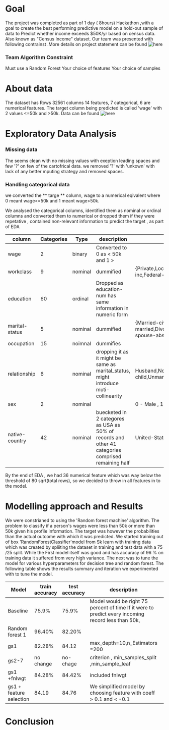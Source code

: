 
# Goal

The project was completed as part of 1 day ( 8hours) Hackathon ,with a goal to create the best performing predictive model 
on a hold-out sample of data to Predict whether income exceeds $50K/yr based on census data. Also known as "Census Income" dataset.
Our team was  presented with following contrainst .More details on project statement can be found ![here](https://git.generalassemb.ly/mzavar/Hackathon-Good-Fast-Cheap)

### Team Algorithm Constraint
Must use a Random Forest
Your choice of features
Your choice of samples

# About data
The dataset has Rows 32561 columns 14 features, 7 categorical, 6 are numerical features. The target column being predicted is
called 'wage' with 2 values <=50k and  >50k.
Data can be found ![here](https://archive.ics.uci.edu/ml/datasets/adult) 

# Exploratory Data Analysis
### Missing data
The seems clean with no missing values with exeption  leading spaces and few '?' on few of the cartofrical data.
we removed '?' with 'unkown' with lack of any better mputing strategy and removed spaces.

### Handling categorical data
we converted the ** targe ** column, wage to a numerical eqivalent where  0 meant  wage<=50k and 1 meant wage>50k.

We analysed the categorical columns, identified them as nominal or ordinal columns and converted them to numerical or dropped them if they were repetative , contained non-relevant information to predict the target , as part of EDA

|  column |Categories|Type   | description  | categories|  
|---|---|---|---|--- |
| wage  |2   |binary |  Converted to 0 as < 50k and 1  > |   |   |
| workclass|9 |nominal| dummified  |{Private,Local-gov,?,State-gov,Self-emp-inc,Federal-gov,Without-pay, Never-worked}
| education | 60  | ordinal | Dropped as education-num has same information in numeric form  |   |   |
| marital-status  | 5  | nominal  | dummified  | {Married-civ-spouse,Never-married,Divorced,Separated,Widowed,Married-spouse-absent,Married-AF-spouse} |
|occupation |15 |noimnal | dummifies |
|relationship| 6|nominal | dropping it as it might be same as marital_status, might introduce muti-collinearity|Husband,Not-in-family,Own-child,Unmarried,Wife,Other-relative
|sex |2 |nominal |  | 0 - Male , 1 - Female
|native-country|42 |nominal |buecketed in 2 categores as USA as 50% of records and other 41  categories comprised  remaining half |United-States= 1 , Other -0 


By the end of EDA , we had  36 numerical feature which was way below the threshold of 80 sqrt(total rows), so we decided to
throw in all features in to the model.

# Modelling approach and Results

We were constrianed to using the 'Random forest machine' algorithm. The problem  to classify  if a person's wages were less than 50k or more than 50k given his  profile information. The target was however the probabilities than  the actual outcome
with which it was predicted. We started training out of box 'RandomForestClassifier'model from Sk learn with training data
which was created by spliiting the  dataset in training and  test data with a 75 /25 split.
While the First model itself was good and has accuracy of 96 % on training data  it suffered from very high variance.
The next was to tune the model  for various hyperparameters for decision tree and random forest.
The following table shows the results summary and iteration we experimented with to tune the model. 


| Model  | train accuracy  | test accuracy|  description  |  |
|---|---|---|---|---|
| Baseline  |75.9%   |75.9%  | Model would be right 75 percent of time If it were to predict every incoming record less than 50k, |   |   |
| Random forest 1  | 96.40%  | 82.20%  |   |   |
|  gs1 | 82.28%  |  84.12 |max_depth=10,n_Estimators =200  |
|gs2-7 | no change | no-chage | criterion , min_samples_split ,min_sample_leaf |
|gs1 +fnlwgt| 84.28% | 84.42% | included fnlwgt
|gs1 + feature selection| 84.19 | 84.76 | We simplified model by choosing feature with coeff > 0.1 and < -0.1


# Conclusion
